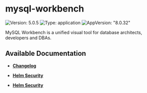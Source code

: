 # mysql-workbench

![Version: 5.0.5](https://img.shields.io/badge/Version-5.0.5-informational?style=flat-square) ![Type: application](https://img.shields.io/badge/Type-application-informational?style=flat-square) ![AppVersion: "8.0.32"](https://img.shields.io/badge/AppVersion-"8.0.32"-informational?style=flat-square)

MySQL Workbench is a unified visual tool for database architects, developers and DBAs.

## Available Documentation

- [**Changelog**](CHANGELOG)

- [**Helm Security**](container-security)

- [**Helm Security**](helm-security)


